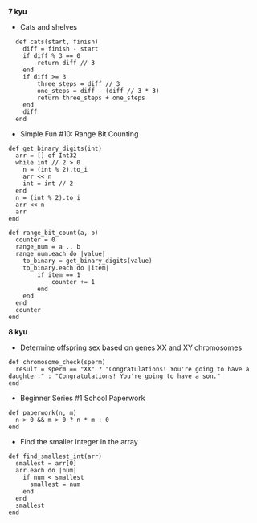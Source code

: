 **7 kyu**

- Cats and shelves

```crystal
  def cats(start, finish)
    diff = finish - start
    if diff % 3 == 0
        return diff // 3
    end
    if diff >= 3
        three_steps = diff // 3
        one_steps = diff - (diff // 3 * 3)
        return three_steps + one_steps
    end
    diff
  end
```

  - Simple Fun #10: Range Bit Counting

```crystal
def get_binary_digits(int)
  arr = [] of Int32
  while int // 2 > 0
    n = (int % 2).to_i
    arr << n
    int = int // 2
  end
  n = (int % 2).to_i
  arr << n
  arr
end

def range_bit_count(a, b)
  counter = 0
  range_num = a .. b
  range_num.each do |value|
    to_binary = get_binary_digits(value)
    to_binary.each do |item|
        if item == 1
            counter += 1
        end
    end
  end
  counter
end
```

**8 kyu**

- Determine offspring sex based on genes XX and XY chromosomes

```crystal
def chromosome_check(sperm)
  result = sperm == "XX" ? "Congratulations! You're going to have a daughter." : "Congratulations! You're going to have a son."
end
```

- Beginner Series #1 School Paperwork

```crystal
def paperwork(n, m)
  n > 0 && m > 0 ? n * m : 0
end
```

- Find the smaller integer in the array

```crystal
def find_smallest_int(arr)
  smallest = arr[0]
  arr.each do |num|
    if num < smallest
      smallest = num
    end
  end
  smallest
end
```
